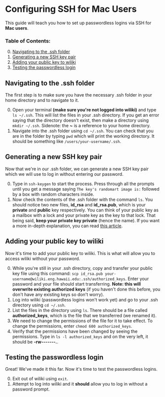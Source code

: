 # Configuring SSH for Mac Users
This guide will teach you how to set up passwordless logins via SSH for **Mac users**.

### Table of Contents:
0. [Navigating to the .ssh folder](#navigating-to-the-.ssh-folder)
0. [Generating a new SSH key pair](#generating-a-new-ssh-key-pair)
0. [Adding your public key to wiliki](#adding-your-public-key-to-wiliki)
0. [Testing the passwordless login](#testing-the-passwordless-login)

## Navigating to the .ssh folder
The first step is to make sure you have the necessary .ssh folder in your home directory and to navigate to it.

0. Open your terminal **(make sure you're not logged into wiliki)** and type `ls ~/.ssh`. This will list the files in your .ssh directory. If you get an error saying that the directory doesn't exist, then make a directory using `mkdir ~/.ssh`. Sidenote: the **~** is a reference to your home directory.
0. Navigate into the .ssh folder using `cd ~/.ssh`. You can check that you are in the folder by typing `pwd` which will print the working directory. It should be something like `/users/your-username/.ssh`.

## Generating a new SSH key pair
Now that we're in our .ssh folder, we can generate a new SSH key pair which we will use to log in without entering our password.

0. Type in `ssh-keygen` to start the process. Press <enter> through all the prompts until you get a message saying `The key's randomart image is:` followed by a box with random characters inside.
0. Now check the contents of the .ssh folder with the command `ls`. You should notice two new files, **id_rsa** and **id_rsa.pub**, which is your **private** and **public** key respectively. You can think of your public key as a mailbox with a lock and your private key as the key to that lock. That being said, **keep your private key private** (hence the name). If you want a more in-depth explanation, you can read [this article](http://blakesmith.me/2010/02/08/understanding-public-key-private-key-concepts.html).

## Adding your public key to wiliki
Now it's time to add your public key to wiliki. This is what will allow you to access wiliki without your password.

0. While you're still in your .ssh directory, copy and transfer your public key file using this command: `scp id_rsa.pub your-username@wiliki.eng.hawaii.edu:.ssh/authorized_keys`. Enter your password and your file should start transferring. **Note: this will overwrite existing authorized keys** (if you haven't done this before, you don't have any existing keys so don't worry).
0. Log into wiliki (passwordless logins won't work yet) and go to your .ssh directory using `cd ~/.ssh`.
0. List the files in the directory using `ls`. There should be a file called **authorized_keys**, which is the file that we transferred (we renamed it).
0. We need to change the permissions of the file for it to take effect. To change the permissions, enter `chmod 600 authorized_keys`.
0. Verify that the permissions have been changed by seeing the permissions. Type in `ls -l authorized_keys` and on the very left, it should be **-rw-------.**.

## Testing the passwordless login
Great! We've made it this far. Now it's time to test the passwordless logins.

0. Exit out of wiliki using `exit`.
0. Attempt to log into wiliki and it **should** allow you to log in without a password prompt.